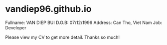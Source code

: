 # vandiep96.github.io
Fullname: VAN DIEP BUI
D.O.B: 07/12/1996
Address: Can Tho, Viet Nam
Job: Developer

Please view my CV to get more detail.
Thanks so much!
